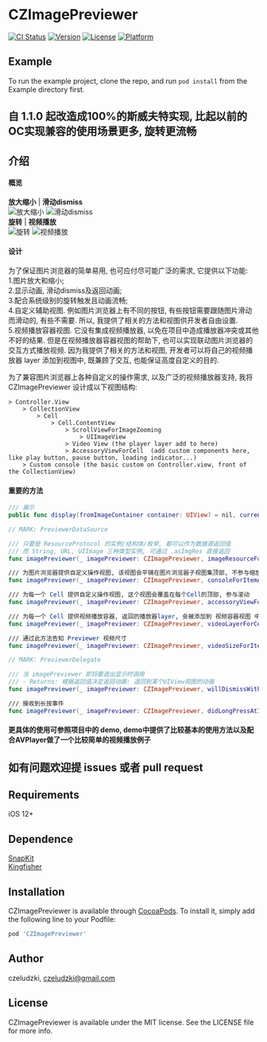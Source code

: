# CZImagePreviewer

[![CI Status](http://img.shields.io/travis/czeludzki/CZImagePreviewer.svg?style=flat)](https://travis-ci.org/czeludzki/CZImagePreviewer)
[![Version](https://img.shields.io/cocoapods/v/CZImagePreviewer.svg?style=flat)](http://cocoapods.org/pods/CZImagePreviewer)
[![License](https://img.shields.io/cocoapods/l/CZImagePreviewer.svg?style=flat)](http://cocoapods.org/pods/CZImagePreviewer)
[![Platform](https://img.shields.io/cocoapods/p/CZImagePreviewer.svg?style=flat)](http://cocoapods.org/pods/CZImagePreviewer)

## Example

To run the example project, clone the repo, and run `pod install` from the Example directory first.

## 自 1.1.0 起改造成100%的斯威夫特实现, 比起以前的OC实现兼容的使用场景更多, 旋转更流畅

## 介绍
#### 概览
 **放大缩小** | **滑动dismiss**  
![放大缩小](introduction/zooming.gif) ![滑动dismiss](introduction/dismiss.gif)  
 **旋转** | **视频播放**  
![旋转](introduction/rotate.gif) ![视频播放](introduction/videoplay.gif)  

#### 设计
为了保证图片浏览器的简单易用, 也可应付尽可能广泛的需求, 它提供以下功能:  
1.图片放大和缩小;  
2.显示动画, 滑动dismiss及返回动画;  
3.配合系统级别的旋转触发且动画流畅;  
4.自定义辅助视图. 例如图片浏览器上有不同的按钮, 有些按钮需要跟随图片滑动而滑动的, 有些不需要. 所以, 我提供了相关的方法和视图供开发者自由设置.  
5.视频播放容器视图. 它没有集成视频播放器, 以免在项目中造成播放器冲突或其他不好的结果. 但是在视频播放器容器视图的帮助下, 也可以实现联动图片浏览器的交互方式播放视频. 因为我提供了相关的方法和视图, 开发者可以将自己的视频播放器 layer 添加到视图中, 既兼顾了交互, 也能保证高度自定义的目的.  

为了兼容图片浏览器上各种自定义的操作需求, 以及广泛的视频播放器支持, 我将 CZImagePreviewer 设计成以下视图结构:

```
> Controller.View  
    > CollectionView  
        > Cell  
            > Cell.ContentView  
                > ScrollViewForImageZooming  
                    > UIImageView  
                > Video View (the player layer add to here)
                > AccessoryViewForCell  (add custom components here, like play button, pause button, loading indicator...)
    > Custom console (the basic custom on Controller.view, front of the CollectionView)
```

#### 重要的方法
``` swift
/// 展示
public func display(fromImageContainer container: UIView? = nil, current index: Int = 0)
```

``` swift
// MARK: PreviewerDataSource

/// 只要是 ResourceProtocol 的实例/结构体/枚举, 都可以作为数据源返回值
/// 而 String, URL, UIImage 三种类型实例, 可通过 .asImgRes 直接返回
func imagePreviewer(_ imagePreviewer: CZImagePreviewer, imageResourceForItemAtIndex index: Int) -> ResourceProtocol?

/// 为图片浏览器提供自定义操作视图, 该视图会平铺在图片浏览器子视图集顶部, 不参与缩放, 不受滑动交互影响
func imagePreviewer(_ imagePreviewer: CZImagePreviewer, consoleForItemAtIndex index: Int) -> CZImagePreviewer.AccessoryView?

/// 为每一个 Cell 提供自定义操作视图, 这个视图会覆盖在每个Cell的顶部, 参与滚动
func imagePreviewer(_ imagePreviewer: CZImagePreviewer, accessoryViewForCellWith viewModel: PreviewerCellViewModel) -> CZImagePreviewer.AccessoryView?

/// 为每一个 Cell 提供视频播放容器, 返回的播放器layer, 会被添加到 视频容器视图 中
func imagePreviewer(_ imagePreviewer: CZImagePreviewer, videoLayerForCellWith viewModel: PreviewerCellViewModel) -> CALayer?

/// 通过此方法告知 Previewer 视频尺寸
func imagePreviewer(_ imagePreviewer: CZImagePreviewer, videoSizeForItemWith viewModel: PreviewerCellViewModel, videoSizeSettingHandler: VideoSizeSettingHandler)
```

``` swift
// MARK: PreviewerDelegate

/// 当 imagePreviewer 即将要退出显示时调用
/// - Returns: 根据返回值决定返回动画: 退回到某个UIView视图的动画
func imagePreviewer(_ imagePreviewer: CZImagePreviewer, willDismissWithCellViewModel viewModel: PreviewerCellViewModel) -> UIView?

/// 接收到长按事件
func imagePreviewer(_ imagePreviewer: CZImagePreviewer, didLongPressAtIndex index: Int)
```

#### 更具体的使用可参照项目中的 demo, demo中提供了比较基本的使用方法以及配合AVPlayer做了一个比较简单的视频播放例子

## 如有问题欢迎提 issues 或者 pull request

## Requirements

iOS 12+

## Dependence
[SnapKit](https://github.com/SnapKit/SnapKit)  
[Kingfisher](https://github.com/onevcat/Kingfisher)  

## Installation

CZImagePreviewer is available through [CocoaPods](http://cocoapods.org). To install
it, simply add the following line to your Podfile:

```ruby
pod 'CZImagePreviewer'
```

## Author

czeludzki, czeludzki@gmail.com

## License

CZImagePreviewer is available under the MIT license. See the LICENSE file for more info.

